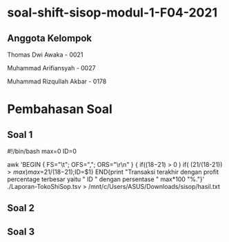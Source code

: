 # soal-shift-sisop-modul-1-F04-2021

## Anggota Kelompok
Thomas Dwi Awaka - 0021

Muhammad Arifiansyah - 0027

Muhammad Rizqullah Akbar - 0178

# Pembahasan Soal
## Soal 1
#!/bin/bash
max=0
ID=0

awk 'BEGIN { FS="\t"; OFS=","; ORS="\r\n" } { if(($18-$21) > 0 ) if( ($21/($18-$21)) > max) max=$21/($18-$21);ID=$1} END{print "Transaksi terakhir dengan profit percentage terbesar yaitu " ID " dengan persentase " max*100  "%."}' ./Laporan-TokoShiSop.tsv  > /mnt/c/Users/ASUS/Downloads/sisop/hasil.txt

## Soal 2

## Soal 3
